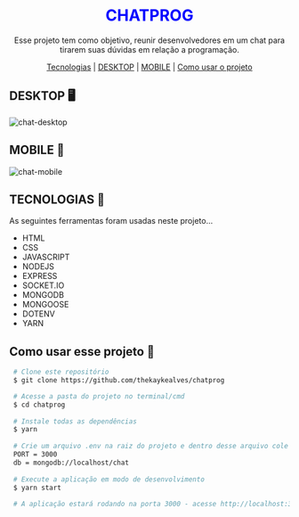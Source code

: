<h1 align="center" style="color: blue;">CHATPROG</h1>

<p align="center">Esse projeto tem como objetivo, reunir desenvolvedores em um chat para tirarem suas dúvidas em relação a programação.</p>

<p align="center">
  <a href="#tecnologias">Tecnologias</a> |
  <a href="#desktop">DESKTOP</a> |
  <a href="#mobile">MOBILE</a> |
  <a href="#use">Como usar o projeto</a>
</p>

## DESKTOP 🖥️
![chat-desktop](https://user-images.githubusercontent.com/85270764/171440762-c592618a-adbc-496b-8d3a-8ce4b39ae24b.gif)

## MOBILE 📱
![chat-mobile](https://user-images.githubusercontent.com/85270764/171441127-a6c71b0b-c909-4522-8a52-898bb7f308ea.gif)


## TECNOLOGIAS 🚀

<p>As seguintes ferramentas foram usadas neste projeto...</p>

<ul>
  <li>HTML</li>
  <li>CSS</li>
  <li>JAVASCRIPT</li>
  <li>NODEJS</li>
  <li>EXPRESS</li>
  <li>SOCKET.IO</li>
  <li>MONGODB</li>
  <li>MONGOOSE</li>
  <li>DOTENV</li>
  <li>YARN</li>
</ul>

<h2 id="use">Como usar esse projeto 🤔</h2>

``` bash
 # Clone este repositório
 $ git clone https://github.com/thekaykealves/chatprog

 # Acesse a pasta do projeto no terminal/cmd
 $ cd chatprog
 
 # Instale todas as dependências
 $ yarn
 
 # Crie um arquivo .env na raiz do projeto e dentro desse arquivo cole o conteúdo abaixo:
 PORT = 3000
 db = mongodb://localhost/chat
 
 # Execute a aplicação em modo de desenvolvimento
 $ yarn start
 
 # A aplicação estará rodando na porta 3000 - acesse http://localhost:3000
```

